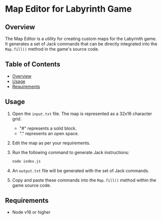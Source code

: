 # Map Editor for Labyrinth Game

## Overview

The Map Editor is a utility for creating custom maps for the Labyrinth game. It generates a set of Jack commands that can be directly integrated into the `Map.fill()` method in the game's source code.

## Table of Contents

- [Overview](#overview)
- [Usage](#usage)
- [Requirements](#requirements)

## Usage

1. Open the `input.txt` file. The map is represented as a 32x16 character grid.
    - "#" represents a solid block.
    - "." represents an open space.

2. Edit the map as per your requirements.

3. Run the following command to generate Jack instructions:

    ```bash
    node index.js
    ```

4. An `output.txt` file will be generated with the set of Jack commands.
5. Copy and paste these commands into the `Map.fill()` method within the game source code.

## Requirements

- Node v16 or higher
